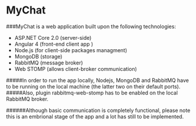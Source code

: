 # MyChat 
###MyChat is a web application built upon the following technologies:

 * ASP.NET Core 2.0 (server-side)
 * Angular 4 (front-end client app )
 * Node.js (for client-side packages managment)
 * MongoDB (storage)
 * RabbitMQ (message broker)
 * Web STOMP (allows client-broker communication)

#####In order to run the app locally, Nodejs, MongoDB and RabbitMQ have to be running on the local machine (the latter two on their default ports).
#####Also, plugin rabbitmq-web-stomp has to be enabled on the local RabbitMQ broker.

######Although basic communication is completely functional, please note this is an embrional stage of the app and a lot has still to be implemented.
